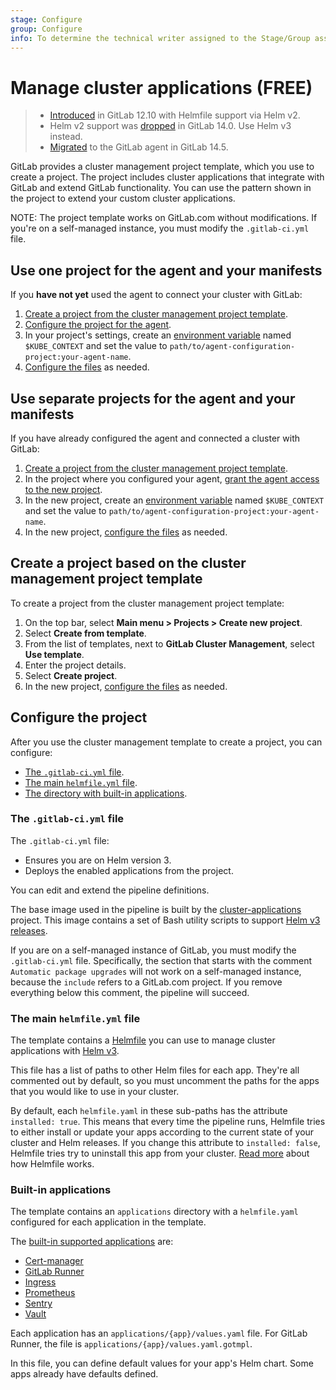 ```yaml
---
stage: Configure
group: Configure
info: To determine the technical writer assigned to the Stage/Group associated with this page, see https://about.gitlab.com/handbook/engineering/ux/technical-writing/#assignments
---
```


# Manage cluster applications **(FREE)**

> - [Introduced](https://gitlab.com/gitlab-org/gitlab/-/merge_requests/25318) in GitLab 12.10 with Helmfile support via Helm v2.
> - Helm v2 support was [dropped](https://gitlab.com/gitlab-org/gitlab/-/merge_requests/63577) in GitLab 14.0. Use Helm v3 instead.
> - [Migrated](https://gitlab.com/gitlab-org/project-templates/cluster-management/-/merge_requests/24) to the GitLab agent in GitLab 14.5.

GitLab provides a cluster management project template, which you use
to create a project. The project includes cluster applications that integrate with GitLab
and extend GitLab functionality. You can use the pattern shown in the project to extend
your custom cluster applications.

NOTE:
The project template works on GitLab.com without modifications. If you're on a self-managed instance, you must modify the `.gitlab-ci.yml` file.

## Use one project for the agent and your manifests

If you **have not yet** used the agent to connect your cluster with GitLab:

1. [Create a project from the cluster management project template](#create-a-project-based-on-the-cluster-management-project-template).
1. [Configure the project for the agent](agent/install/index.md).
1. In your project's settings, create an
   [environment variable](../../ci/variables/index.md#add-a-cicd-variable-to-a-project) named `$KUBE_CONTEXT`
   and set the value to `path/to/agent-configuration-project:your-agent-name`.
1. [Configure the files](#configure-the-project) as needed.

## Use separate projects for the agent and your manifests

If you have already configured the agent and connected a cluster with GitLab:

1. [Create a project from the cluster management project template](#create-a-project-based-on-the-cluster-management-project-template).
1. In the project where you configured your agent,
   [grant the agent access to the new project](agent/ci_cd_workflow.md#authorize-the-agent).
1. In the new project, create an
   [environment variable](../../ci/variables/index.md#add-a-cicd-variable-to-a-project) named `$KUBE_CONTEXT`
   and set the value to `path/to/agent-configuration-project:your-agent-name`.
1. In the new project, [configure the files](#configure-the-project) as needed.

## Create a project based on the cluster management project template

To create a project from the cluster management project template:

1. On the top bar, select **Main menu > Projects > Create new project**.
1. Select **Create from template**.
1. From the list of templates, next to **GitLab Cluster Management**, select **Use template**.
1. Enter the project details.
1. Select **Create project**.
1. In the new project, [configure the files](#configure-the-project) as needed.

## Configure the project

After you use the cluster management template to create a project, you can configure:

- [The `.gitlab-ci.yml` file](#the-gitlab-ciyml-file).
- [The main `helmfile.yml` file](#the-main-helmfileyml-file).
- [The directory with built-in applications](#built-in-applications).

### The `.gitlab-ci.yml` file

The `.gitlab-ci.yml` file:

- Ensures you are on Helm version 3.
- Deploys the enabled applications from the project.

You can edit and extend the pipeline definitions.

The base image used in the pipeline is built by the
[cluster-applications](https://gitlab.com/gitlab-org/cluster-integration/cluster-applications) project.
This image contains a set of Bash utility scripts to support [Helm v3 releases](https://helm.sh/docs/intro/using_helm/#three-big-concepts).

If you are on a self-managed instance of GitLab, you must modify the `.gitlab-ci.yml` file.
Specifically, the section that starts with the comment `Automatic package upgrades` will not
work on a self-managed instance, because the `include` refers to a GitLab.com project.
If you remove everything below this comment, the pipeline will succeed.

### The main `helmfile.yml` file

The template contains a [Helmfile](https://github.com/helmfile/helmfile) you can use to manage
cluster applications with [Helm v3](https://helm.sh/).

This file has a list of paths to other Helm files for each app. They're all commented out by default, so you must uncomment
the paths for the apps that you would like to use in your cluster.

By default, each `helmfile.yaml` in these sub-paths has the attribute `installed: true`. This means that every time
the pipeline runs, Helmfile tries to either install or update your apps according to the current state of your
cluster and Helm releases. If you change this attribute to `installed: false`, Helmfile tries try to uninstall this app
from your cluster. [Read more](https://helmfile.readthedocs.io/en/latest/) about how Helmfile works.

### Built-in applications

The template contains an `applications` directory with a `helmfile.yaml` configured for each
application in the template.

The [built-in supported applications](https://gitlab.com/gitlab-org/project-templates/cluster-management/-/tree/master/applications) are:

- [Cert-manager](../infrastructure/clusters/manage/management_project_applications/certmanager.md)
- [GitLab Runner](../infrastructure/clusters/manage/management_project_applications/runner.md)
- [Ingress](../infrastructure/clusters/manage/management_project_applications/ingress.md)
- [Prometheus](../infrastructure/clusters/manage/management_project_applications/prometheus.md)
- [Sentry](../infrastructure/clusters/manage/management_project_applications/sentry.md)
- [Vault](../infrastructure/clusters/manage/management_project_applications/vault.md)

Each application has an `applications/{app}/values.yaml` file.
For GitLab Runner, the file is `applications/{app}/values.yaml.gotmpl`.

In this file, you can define default values for your app's Helm chart.
Some apps already have defaults defined.
